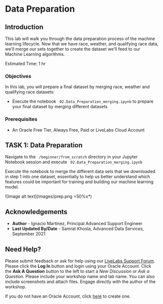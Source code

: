 # Data Preparation 

## Introduction

This lab will walk you through the data preparation process of the machine learning lifecycle. Now that we have race, weather, and qualifying race data, we'll merge our sets together to create the dataset we'll feed to our Machine Learning algorithms. 

Estimated Time: 1 hr


### Objectives

In this lab, you will prepare a final dataset by merging race, weather and qualifying race datasets:

* Execute the notebook ``` 02.Data_Preparation_merging.ipynb``` to prepare your final dataset by merging different datasets


### Prerequisites 

* An Oracle Free Tier, Always Free, Paid or LiveLabs Cloud Account


## **TASK 1**: Data Preparation

Navigate to the ``` /beginner/from_scratch``` directory in your Jupyter Notebook session and execute ``` 02.Data_Preparation_merging.ipynb```

Execute the notebook to merge the different data sets that we downloaded in step 1 into one dataset, essentially to help us better understand which features could be important for training and building our machine learning model. 


![Image alt text](images/prep.png =50%x*)


## Acknowledgements
* **Author** - Ignacio Martinez, Principal Advanced Support Engineer
* **Last Updated By/Date** - Samrat Khosla, Advanced Data Services, September 2021

## Need Help?
Please submit feedback or ask for help using our [LiveLabs Support Forum](https://community.oracle.com/tech/developers/categories/livelabsdiscussions). Please click the **Log In** button and login using your Oracle Account. Click the **Ask A Question** button to the left to start a *New Discussion* or *Ask a Question*.  Please include your workshop name and lab name.  You can also include screenshots and attach files.  Engage directly with the author of the workshop.

If you do not have an Oracle Account, click [here](https://profile.oracle.com/myprofile/account/create-account.jspx) to create one.
